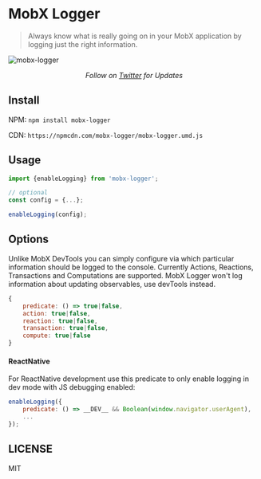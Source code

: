 # MobX Logger

> Always know what is really going on in your MobX application by logging just the right information.

![mobx-logger](https://raw.githubusercontent.com/winterbe/mobx-logger/master/docs/screenshot.png)

<p align="center">
   <i>Follow on <a href="https://twitter.com/winterbe_">Twitter</a> for Updates</i>
</p>

## Install

NPM: `npm install mobx-logger`
 
CDN: `https://npmcdn.com/mobx-logger/mobx-logger.umd.js` 

## Usage

```js
import {enableLogging} from 'mobx-logger';

// optional
const config = {...};

enableLogging(config);
```

## Options

Unlike MobX DevTools you can simply configure via which particular information should be logged to the console. Currently Actions, Reactions, Transactions and Computations are supported. MobX Logger won't log information about updating observables, use devTools instead.

```js
{
    predicate: () => true|false,
    action: true|false,
    reaction: true|false,
    transaction: true|false,
    compute: true|false
}
```

#### ReactNative

For ReactNative development use this predicate to only enable logging in dev mode with JS debugging enabled:

```js
enableLogging({
    predicate: () => __DEV__ && Boolean(window.navigator.userAgent),
    ...
});
```

## LICENSE

MIT

